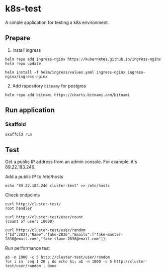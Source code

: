 # k8s-test
A simple application for testing a k8s environment.

## Prepare

1. Install ingress

```shell
helm repo add ingress-nginx https://kubernetes.github.io/ingress-nginx
helm repo update

helm install -f helm/ingress/values.yaml ingress-nginx ingress-nginx/ingress-nginx
```

2. Add repository `bitnamy` for postgres

```shell
helm repo add bitnami https://charts.bitnami.com/bitnami
```

## Run application

### Skaffold

```shell
skaffold run
```

## Test

Get a public IP address from an admin console. For example, it's 89.22.183.246.

Add a public IP to /etc/hosts
```shell
echo "89.22.183.246 cluster-test" >> /etc/hosts
```

Check endpoints

```shell
curl http://cluster-test/
root handler

curl http://cluster-test/user/count
{count of user: 10000}

curl http://cluster-test/user/random
{"Id":2837,"Name":"fake-2836","Emails":["fake-master-2836@email.com","fake-slave-2836@email.com"]}
```

Run performance test

```shell
ab -n 1000 -c 5 http://cluster-test/user/random
for i in `seq 1 20`; do echo $i; ab -n 1000 -c 5 http://cluster-test/user/random ; done
```
